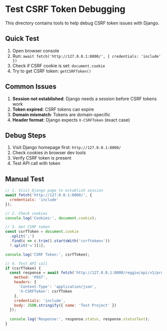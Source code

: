 # Test CSRF Token Debugging

This directory contains tools to help debug CSRF token issues with Django.

## Quick Test

1. Open browser console
2. Run: `await fetch('http://127.0.0.1:8000/', { credentials: 'include' })`
3. Check if CSRF cookie is set: `document.cookie`
4. Try to get CSRF token: `getCSRFToken()`

## Common Issues

1. **Session not established**: Django needs a session before CSRF tokens work
2. **Token expired**: CSRF tokens can expire
3. **Domain mismatch**: Tokens are domain-specific
4. **Header format**: Django expects `X-CSRFToken` (exact case)

## Debug Steps

1. Visit Django homepage first: `http://127.0.0.1:8000/`
2. Check cookies in browser dev tools
3. Verify CSRF token is present
4. Test API call with token

## Manual Test

```javascript
// 1. Visit Django page to establish session
await fetch('http://127.0.0.1:8000/', { 
  credentials: 'include' 
});

// 2. Check cookies
console.log('Cookies:', document.cookie);

// 3. Get CSRF token
const csrfToken = document.cookie
  .split(';')
  .find(c => c.trim().startsWith('csrftoken='))
  ?.split('=')[1];

console.log('CSRF Token:', csrfToken);

// 4. Test API call
if (csrfToken) {
  const response = await fetch('http://127.0.0.1:8000/reggie/api/v1/projects/', {
    method: 'POST',
    headers: {
      'Content-Type': 'application/json',
      'X-CSRFToken': csrfToken
    },
    credentials: 'include',
    body: JSON.stringify({ name: 'Test Project' })
  });
  
  console.log('Response:', response.status, response.statusText);
}
```


